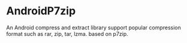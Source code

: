 AndroidP7zip
============

An Android compress and extract library support popular compression format such as rar, zip, tar, lzma. based on p7zip.

